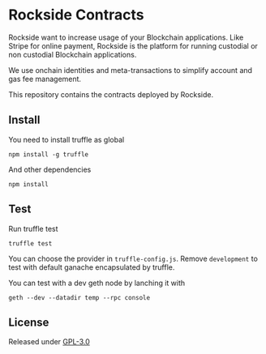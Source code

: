 # Rockside Contracts

Rockside want to increase usage of your Blockchain applications. Like Stripe for online payment, Rockside is the platform for running custodial or non custodial Blockchain applications.

We use onchain identities and meta-transactions to simplify account and gas fee management.

This repository contains the contracts deployed by Rockside.

## Install

You need to install truffle as global

```
npm install -g truffle
```

And other dependencies

```
npm install
```

## Test

Run truffle test

```
truffle test
```

You can choose the provider in `truffle-config.js`. Remove `development` to test with default ganache encapsulated by truffle.

You can test with a dev geth node by lanching it with

```
geth --dev --datadir temp --rpc console
```


## License

Released under [GPL-3.0](LICENSE)